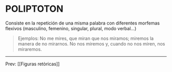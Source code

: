 # POLIPTOTON 
Consiste en la repetición de una misma palabra con diferentes morfemas flexivos (masculino, femenino, singular, plural, modo verbal...)  

>Ejemplos: 
>No me mires, que miran que nos miramos; miremos la manera de no mirarnos. No nos miremos y, cuando no nos miren, nos miraremos. 

___
Prev: [[Figuras retòricas]]